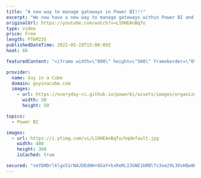 ```yaml
---
title: "A new way to manage gateways in Power BI!!!"
excerpt: "We now have a new way to manage gateways within Power BI and it is a much-welcomed update! Adam walks you through the experience to get you ready for it!  New data source and gateway management experience https://powerbi.microsoft.com/blog/new-data-source-and-gateway-management-experience/  📢 Become"
originalUrl: https://youtube.com/watch?v=L18HEAnBqTo
type: video
price: Free
length: PT6M23S
publishedDateTime: 2022-05-19T15:00:09Z
heat: 66

featuredContent: "<iframe width=\"800\" height=\"500\" frameborder=\"0\" src=\"https://www.youtube.com/embed/L18HEAnBqTo\" allow=\"accelerometer; autoplay; encrypted-media; gyroscope; picture-in-picture\" allowfullscreen></iframe>"

provider:
  name: Guy in a Cube
  domain: guyinacube.com
  images:
    - url: https://everyday-cc.github.io/powerbi/assets/images/organizations/guyinacube.com-50x50.jpg
      width: 50
      height: 50

topics:
  - Power BI

images:
  - url: https://i.ytimg.com/vi/L18HEAnBqTo/hqdefault.jpg
    width: 480
    height: 360
    isCached: true

secured: "veYbMDrlklgx51rNAJDEdHH+8GaY+kxReRLI3GNE1bRBlfs3oe29L3OvHQw8KNv0OcrLQ9zmf+eKGseG/Iet9iwjDb/i0Biyvhf1VkqoU2Pf/5qjcE0sd88+Rd6j5CFQFrhWd+1Fbcgh9L4Yqk/TLXcOYnFrTiRpwKGpiAL14ibhdGkIcGTHf3DphiPpQw0UNyKi9O7G3XMQ7sIk7KQpeytrLR6+zQ74u1cnd4ATvibL9s/AxX5MjIvRAyj1iFYJwMWdEJG1di9yTpWrtzCHV4q8ENnjkq/WXxITygFk1p7fKfhzcE6NS2JNolwsd98kOH4nNY7Cw8FRhhco2LuewuUbIYXo7x0DRkuHI2ySThB4YWRPq8G7+MQgVvHHebR4S6UldNIqqQSfBTHRZ+NTRipWdZ5YIdbT1nxp5Zb/Dms=;gxlXqOoKq2UhACzLTV7K/w=="
---
```


